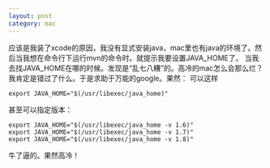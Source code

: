 ```yaml
---
layout: post
category: mac
---
```


应该是我装了xcode的原因，我没有显式安装java，mac里也有java的环境了。然后当我想在命令行下运行mvn的命令时。就提示我要设置JAVA_HOME了。
当我去找JAVA_HOME在哪的时候。发现是“乱七八糟”的。高冷的mac怎么会那么烂？我肯定是错过了什么。于是求助于万能的google。果然：
可以这样 

	export JAVA_HOME="$(/usr/libexec/java_home)"
	
甚至可以指定版本：
	
	export JAVA_HOME="$(/usr/libexec/java_home -v 1.6)"
	export JAVA_HOME="$(/usr/libexec/java_home -v 1.7)"
	export JAVA_HOME="$(/usr/libexec/java_home -v 1.8)"

牛了逼的。果然高冷！